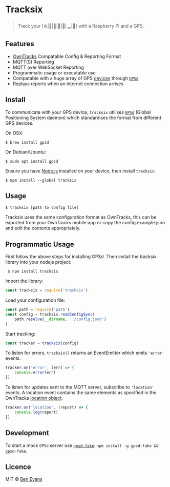 # Tracksix

> Track your [⛵|🚂|🚙|🚜|🛵|🛷|🚶] with a Raspberry Pi and a GPS.

## Features

* [OwnTracks](https://owntracks.org/) Compatable Config & Reporting Format
* MQTT(S) Reporting
* MQTT over WebSocket Reporting
* Programmatic usage or executable use
* Compatable with a huge array of GPS [devices](http://catb.org/gpsd/hardware.html) through [`GPSd`](http://catb.org/gpsd/)
* Replays reports when an internet connection arrises

## Install

To communicate with your GPS device, `tracksix` utilises [`GPSd`](http://catb.org/gpsd/) (Global Positioning System daemon) which standardises the format from different GPS devices.

On OSX:

    $ brew install gpsd

On Debian/Ubuntu:

    $ sudo apt install gpsd

Ensure you have [Node.js](https://nodejs.org) installed on your device, then install `tracksix`:

    $ npm install --global tracksix

## Usage

    $ tracksix [path to config file]

Tracksix uses the same configuration format as OwnTracks, this can be exported from your OwnTracks mobile app or copy the config.example.json and edit the contents appropriately.

## Programmatic Usage

First follow the above steps for installing GPSd. Then install the tracksix library into your nodejs project:

     $ npm install tracksix

Import the library:

```js
const tracksix = require('tracksix')
```

Load your configuration file:

```js
const path = require('path')
const config = tracksix.readConfigSync(
    path.resolve(__dirname, './config.json')
)
```

Start tracking:

```js
const tracker = tracksix(config)
```

To listen for errors, `tracksix()` returns an EventEmitter which emits `'error'` events.

```js
tracker.on('error', (err) => {
    console.error(err)
})
```

To listen for updates sent to the MQTT server, subscribe to `'location'` events. A location event contains the same elements as specified in the OwnTracks [location object](https://owntracks.org/booklet/tech/json/#_typelocation).

```js
tracker.on('location', (report) => {
    console.log(report)
})
```

## Development

To start a mock `GPSd` server use [`gpsd-fake`](https://github.com/loewexy/gpsd-fake#readme): `npm install -g gpsd-fake && gpsd-fake`.

## Licence

MIT &copy; [Ben Evans](https://bencevans.io)
